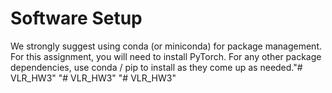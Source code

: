 # Software Setup

We strongly suggest using conda (or miniconda) for package management. For this assignment, you will need to install PyTorch. For any other package dependencies, use conda / pip to install as they come up as needed."# VLR_HW3" 
"# VLR_HW3" 
"# VLR_HW3" 
